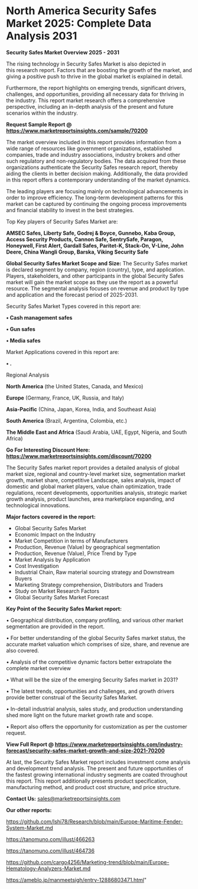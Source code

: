# North America Security Safes Market 2025: Complete Data Analysis 2031

<Strong> Security Safes Market Overview 2025 - 2031</strong>

The rising technology in Security Safes Market is also depicted in this research report. Factors that are boosting the growth of the market, and giving a positive push to thrive in the global market is explained in detail.

Furthermore, the report highlights on emerging trends, significant drivers, challenges, and opportunities, providing all necessary data for thriving in the industry. This report market research offers a comprehensive perspective, including an in-depth analysis of the present and future scenarios within the industry.

<strong>Request Sample Report @ <a href=https://www.marketreportsinsights.com/sample/70200>https://www.marketreportsinsights.com/sample/70200</a></strong>

The market overview included in this report provides information from a wide range of resources like government organizations, established companies, trade and industry associations, industry brokers and other such regulatory and non-regulatory bodies. The data acquired from these organizations authenticate the Security Safes research report, thereby aiding the clients in better decision making. Additionally, the data provided in this report offers a contemporary understanding of the market dynamics.

The leading players are focusing mainly on technological advancements in order to improve efficiency. The long-term development patterns for this market can be captured by continuing the ongoing process improvements and financial stability to invest in the best strategies.

Top Key players of Security Safes Market are:

<strong>AMSEC Safes, Liberty Safe, Godrej & Boyce, Gunnebo, Kaba Group, Access Security Products, Cannon Safe, SentrySafe, Paragon, Honeywell, First Alert, Gardall Safes, Paritet-K, Stack-On, V-Line, John Deere, China Wangli Group, Barska, Viking Security Safe</strong>

<strong><b>Global Security Safes Market Scope and Size:</b></strong>
The Security Safes market is declared segment by company, region (country), type, and application. Players, stakeholders, and other participants in the global Security Safes market will gain the market scope as they use the report as a powerful resource. The segmental analysis focuses on revenue and product by type and application and the forecast period of 2025-2031.

Security Safes Market Types covered in this report are:

<strong>• Cash management safes

• Gun safes

• Media safes</strong>

Market Applications covered in this report are:

<strong>• .</strong> 

Regional Analysis

<strong>North America</strong> (the United States, Canada, and Mexico)

<strong>Europe</strong> (Germany, France, UK, Russia, and Italy)

<strong>Asia-Pacific</strong> (China, Japan, Korea, India, and Southeast Asia)

<strong>South America</strong> (Brazil, Argentina, Colombia, etc.)

<strong>The Middle East and Africa</strong> (Saudi Arabia, UAE, Egypt, Nigeria, and South Africa)

<strong>Go For Interesting Discount Here: <a href=https://www.marketreportsinsights.com/discount/70200>https://www.marketreportsinsights.com/discount/70200</a></strong>

The Security Safes market report provides a detailed analysis of global market size, regional and country-level market size, segmentation market growth, market share, competitive Landscape, sales analysis, impact of domestic and global market players, value chain optimization, trade regulations, recent developments, opportunities analysis, strategic market growth analysis, product launches, area marketplace expanding, and technological innovations.

<strong><b>Major factors covered in the report:</b></strong>
<ul>
  <li>Global Security Safes Market </li>
  <li>Economic Impact on the Industry</li>
  <li>Market Competition in terms of Manufacturers</li>
  <li>Production, Revenue (Value) by geographical segmentation</li>
  <li>Production, Revenue (Value), Price Trend by Type</li>
  <li>Market Analysis by Application</li>
  <li>Cost Investigation</li>
  <li>Industrial Chain, Raw material sourcing strategy and Downstream Buyers</li>
  <li>Marketing Strategy comprehension, Distributors and Traders</li>
  <li>Study on Market Research Factors</li>
  <li>Global Security Safes Market Forecast</li>
</ul>

<strong><b>Key Point of the Security Safes Market report:</b></strong>

• Geographical distribution, company profiling, and various other market segmentation are provided in the report.

• For better understanding of the global Security Safes market status, the accurate market valuation which comprises of size, share, and revenue are also covered.

• Analysis of the competitive dynamic factors better extrapolate the complete market overview

• What will be the size of the emerging Security Safes market in 2031?

• The latest trends, opportunities and challenges, and growth drivers provide better construal of the Security Safes Market.

• In-detail industrial analysis, sales study, and production understanding shed more light on the future market growth rate and scope.

• Report also offers the opportunity for customization as per the customer request.

<strong><b>View Full Report @ <a href=https://www.marketreportsinsights.com/industry-forecast/security-safes-market-growth-and-size-2021-70200>https://www.marketreportsinsights.com/industry-forecast/security-safes-market-growth-and-size-2021-70200</a></b></strong>


At last, the Security Safes Market report includes investment come analysis and development trend analysis. The present and future opportunities of the fastest growing international industry segments are coated throughout this report. This report additionally presents product specification, manufacturing method, and product cost structure, and price structure.

<strong>Contact Us:</strong>
sales@marketreportsinsights.com

<strong>Our other reports:</strong>

<a href=https://github.com/Ishi78/Research/blob/main/Europe-Maritime-Fender-System-Market.md>https://github.com/Ishi78/Research/blob/main/Europe-Maritime-Fender-System-Market.md</a>

<a href=https://tanomuno.com/illust/466263>https://tanomuno.com/illust/466263</a>

<a href=https://tanomuno.com/illust/464736>https://tanomuno.com/illust/464736</a>

<a href=https://github.com/cargo4256/Marketing-trend/blob/main/Europe-Hematology-Analyzers-Market.md>https://github.com/cargo4256/Marketing-trend/blob/main/Europe-Hematology-Analyzers-Market.md</a>

<a href=https://ameblo.jp/manmeetsigh/entry-12886803471.html>https://ameblo.jp/manmeetsigh/entry-12886803471.html</a>"
